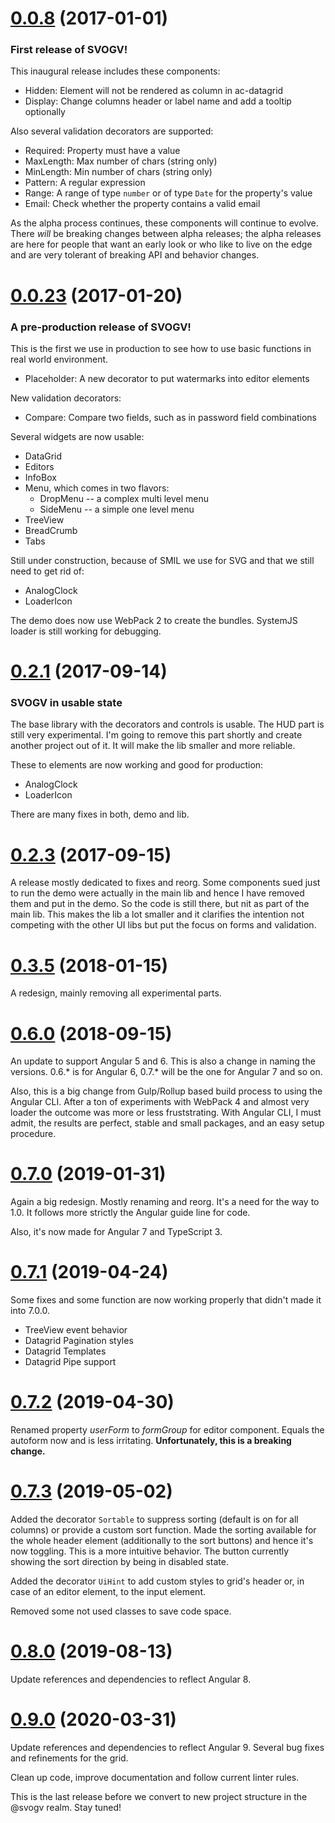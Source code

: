 <a name="0.0.8"></a>
# [0.0.8](https://github.com/joergkrause/svogv/releases/tag/0.0.8) (2017-01-01)

### First release of SVOGV!

This inaugural release includes these components:

* Hidden: Element will not be rendered as column in ac-datagrid
* Display: Change columns header or label name and add a tooltip optionally

Also several validation decorators are supported:

* Required: Property must have a value
* MaxLength: Max number of chars (string only)
* MinLength: Min number of chars (string only)
* Pattern: A regular expression
* Range: A range of type `number` or of type `Date` for the property's value
* Email: Check whether the property contains a valid email

As the alpha process continues, these components will continue to evolve. There *will* be
breaking changes between alpha releases; the alpha releases are here for people that want an
early look or who like to live on the edge and are very tolerant of breaking API and behavior
changes.

<a name="0.0.23"></a>
# [0.0.23](https://github.com/joergkrause/svogv/releases/tag/0.0.23) (2017-01-20)

### A pre-production release of SVOGV!

This is the first we use in production to see how to use basic functions in real world environment.

* Placeholder: A new decorator to put watermarks into editor elements

New validation decorators:

* Compare: Compare two fields, such as in password field combinations

Several widgets are now usable:

* DataGrid
* Editors
* InfoBox
* Menu, which comes in two flavors:
    * DropMenu -- a complex multi level menu
    * SideMenu -- a simple one level menu
* TreeView
* BreadCrumb
* Tabs

Still under construction, because of SMIL we use for SVG and that we still need to get rid of:

* AnalogClock
* LoaderIcon

The demo does now use WebPack 2 to create the bundles. SystemJS loader is still working for debugging.

<a name="0.2.1"></a>
# [0.2.1](https://github.com/joergkrause/svogv/releases/tag/0.2.1) (2017-09-14)

### SVOGV in usable state

The base library with the decorators and controls is usable. The HUD part is still very experimental. I'm going to remove this part shortly and create another project out of it. It will make the lib smaller and more reliable.

These to elements are now working and good for production:

* AnalogClock
* LoaderIcon

There are many fixes in both, demo and lib.

<a name="0.2.3"></a>
# [0.2.3](https://github.com/joergkrause/svogv/releases/tag/0.2.3) (2017-09-15)

A release mostly dedicated to fixes and reorg. Some components sued just to run the demo were actually in the main lib and hence I have removed them and put in the demo. So the code is still there, but nit as part of the main lib. This makes the lib a lot smaller and it clarifies the intention not competing with the other UI libs but put the focus on forms and validation.

<a name="0.3.5"></a>
# [0.3.5](https://github.com/joergkrause/svogv/releases/tag/0.3.5) (2018-01-15)

A redesign, mainly removing all experimental parts.

<a name="0.6.0"></a>
# [0.6.0](https://github.com/joergkrause/svogv/releases/tag/0.6.0) (2018-09-15)

An update to support Angular 5 and 6. This is also a change in naming the versions. 0.6.* is for Angular 6, 0.7.* will be the one for Angular 7 and so on.

Also, this is a big change from Gulp/Rollup based build process to using the Angular CLI. After a ton of experiments with WebPack 4 and almost very loader the outcome was more or less fruststrating. With Angular CLI, I must admit, the results are perfect, stable and small packages, and an easy setup procedure.

<a name="0.7.0"></a>
# [0.7.0](https://github.com/joergkrause/svogv/releases/tag/0.7.0) (2019-01-31)

Again a big redesign. Mostly renaming and reorg. It's a need for the way to 1.0. It follows more strictly the Angular guide line for code.

Also, it's now made for Angular 7 and TypeScript 3.

<a name="0.7.1"></a>
# [0.7.1](https://github.com/joergkrause/svogv/releases/tag/0.7.1) (2019-04-24)

Some fixes and some function are now working properly that didn't made it into 7.0.0.

* TreeView event behavior
* Datagrid Pagination styles
* Datagrid Templates
* Datagrid Pipe support

<a name="0.7.2"></a>
# [0.7.2](https://github.com/joergkrause/svogv/releases/tag/0.7.2) (2019-04-30)

Renamed property *userForm* to *formGroup* for editor component. Equals the autoform now and is less irritating. **Unfortunately, this is a breaking change.**

<a name="0.7.3"></a>
# [0.7.3](https://github.com/joergkrause/svogv/releases/tag/0.7.3) (2019-05-02)

Added the decorator `Sortable` to suppress sorting (default is on for all columns) or provide a custom sort function. Made the sorting available for the whole header element (additionally to the sort buttons) and hence it's now toggling. This is a more intuitive behavior. The button currently showing the sort direction by being in disabled state.

Added the decorator `UiHint` to add custom styles to grid's header or, in case of an editor element, to the input element.

Removed some not used classes to save code space.

<a name="0.8.0"></a>
# [0.8.0](https://github.com/joergkrause/svogv/releases/tag/0.8.0) (2019-08-13)

Update references and dependencies to reflect Angular 8.

<a name="0.9.0"></a>
# [0.9.0](https://github.com/joergkrause/svogv/releases/tag/0.9.0) (2020-03-31)

Update references and dependencies to reflect Angular 9. Several bug fixes and refinements for the grid.

Clean up code, improve documentation and follow current linter rules.

This is the last release before we convert to new project structure in the @svogv realm. Stay tuned!
